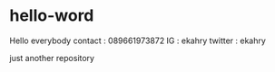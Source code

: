 # hello-word

Hello everybody
contact : 089661973872
IG : ekahry
twitter : ekahry

just another repository
